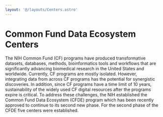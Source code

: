 ```yaml
---
layout: '@/layouts/Centers.astro'
---
```


# Common Fund Data Ecosystem Centers

The NIH Common Fund (CF) programs have produced transformative datasets, databases, methods, bioinformatics tools and workflows that are significantly advancing biomedical research in the United States and worldwide. Currently, CF programs are mostly isolated. However, integrating data from across CF programs has the potential for synergistic discoveries. In addition, since CF programs have a time limit of 10 years, sustainability of the widely used CF digital resources after the programs expire is critical. To address these challenges, the NIH established the Common Fund Data Ecosystem (CFDE) program which has been recently approved to continue to its second new phase. For the second phase of the CFDE five centers were established.
